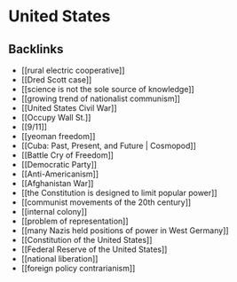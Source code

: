 # United States



## Backlinks

-   [[rural electric cooperative]]
-   [[Dred Scott case]]
-   [[science is not the sole source of knowledge]]
-   [[growing trend of nationalist communism]]
-   [[United States Civil War]]
-   [[Occupy Wall St.]]
-   [[9/11]]
-   [[yeoman freedom]]
-   [[Cuba: Past, Present, and Future | Cosmopod]]
-   [[Battle Cry of Freedom]]
-   [[Democratic Party]]
-   [[Anti-Americanism]]
-   [[Afghanistan War]]
-   [[the Constitution is designed to limit popular power]]
-   [[communist movements of the 20th century]]
-   [[internal colony]]
-   [[problem of representation]]
-   [[many Nazis held positions of power in West Germany]]
-   [[Constitution of the United States]]
-   [[Federal Reserve of the United States]]
-   [[national liberation]]
-   [[foreign policy contrarianism]]
